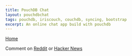 ```yaml
---
title: PouchDB Chat
layout: pouchdbchat      
tags: pouchdb, iriscouch, couchdb, syncing, bootstrap
excerpt: An online chat app build with pouchdb
---
```

                                                                                                
[Home](http://nigelkelly.github.io) 

Comment on [Reddit](http://www.reddit.com/r/javascript/) or [Hacker News](https://news.ycombinator.com/newest) 

